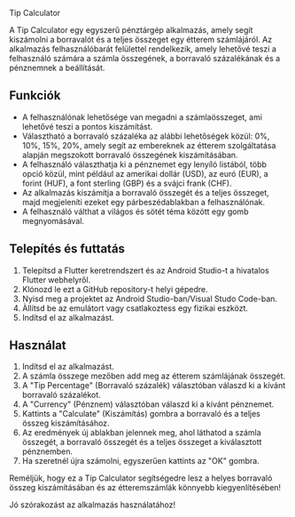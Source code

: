 Tip Calculator

A Tip Calculator egy egyszerű pénztárgép alkalmazás, amely segít kiszámolni a borravalót és a teljes összeget egy étterem számlájáról. Az alkalmazás felhasználóbarát felülettel rendelkezik, amely lehetővé teszi a felhasználó számára a számla összegének, a borravaló százalékának és a pénznemnek a beállítását.

## Funkciók

- A felhasználónak lehetősége van megadni a számlaösszeget, ami lehetővé teszi a pontos kiszámítást.
- Választható a borravaló százaléka az alábbi lehetőségek közül: 0%, 10%, 15%, 20%, amely segít az embereknek az étterem szolgáltatása alapján megszokott borravaló összegének kiszámításában.
- A felhasználó választhatja ki a pénznemet egy lenyíló listából, több opció közül, mint például az amerikai dollár (USD), az euró (EUR), a forint (HUF), a font sterling (GBP) és a svájci frank (CHF).
- Az alkalmazás kiszámítja a borravaló összegét és a teljes összeget, majd megjeleníti ezeket egy párbeszédablakban a felhasználónak.
- A felhasználó válthat a világos és sötét téma között egy gomb megnyomásával.

## Telepítés és futtatás

1. Telepítsd a Flutter keretrendszert és az Android Studio-t a hivatalos Flutter webhelyről.
2. Klónozd le ezt a GitHub repository-t helyi gépedre.
3. Nyisd meg a projektet az Android Studio-ban/Visual Studo Code-ban.
4. Àllítsd be az emulátort vagy csatlakoztess egy fizikai eszközt.
5. Indítsd el az alkalmazást.

## Használat

1. Indítsd el az alkalmazást.
2. A számla összege mezőben add meg az étterem számlájának összegét.
3. A "Tip Percentage" (Borravaló százalék) választóban válaszd ki a kívánt borravaló százalékot.
4. A "Currency" (Pénznem) választóban válaszd ki a kívánt pénznemet.
5. Kattints a "Calculate" (Kiszámítás) gombra a borravaló és a teljes összeg kiszámításához.
6. Az eredmények új ablakban jelennek meg, ahol láthatod a számla összegét, a borravaló összegét és a teljes összeget a kiválasztott pénznemben.
7. Ha szeretnél újra számolni, egyszerűen kattints az "OK" gombra.

Reméljük, hogy ez a Tip Calculator segítségedre lesz a helyes borravaló összeg kiszámításában és az étteremszámlák könnyebb kiegyenlítésében!

Jó szórakozást az alkalmazás használatához!

